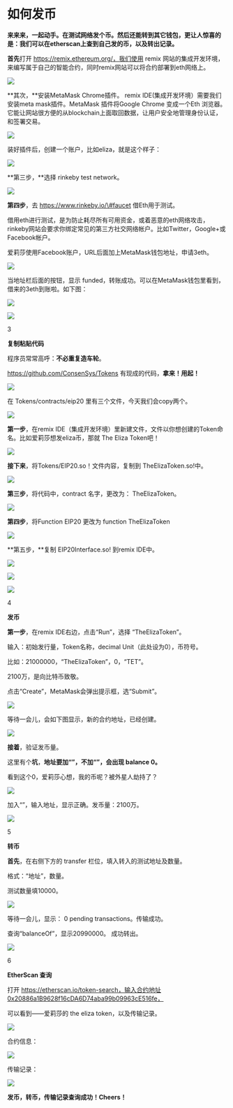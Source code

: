 # 如何发币

**来来来，一起动手。在测试网络发个币。然后还能转到其它钱包，更让人惊喜的是：我们可以在etherscan上查到自己发的币，以及转出记录。**

**首先**打开 https://remix.ethereum.org/，我们使用 remix 网站的集成开发环境，来编写属于自己的智能合约，同时remix网站可以将合约部署到eth网络上。

![](https://mmbiz.qpic.cn/mmbiz_png/O8Vz4KCqibjCYx9tOibevdTVUDicWqecDhAiaT10oOzXFbsO5yjzQtahNVjMS4wAqhfYJ8dgcibv8TvibBC4XGSfOYOg/640?wx_fmt=png&tp=webp&wxfrom=5&wx_lazy=1&wx_co=1)

**其次，**安装MetaMask Chrome插件。 remix IDE\(集成开发环境）需要我们安装meta mask插件。MetaMask 插件将Google Chrome 变成一个Eth 浏览器。它能让网站很方便的从blockchain上面取回数据，让用户安全地管理身份认证，和签署交易。

![](https://mmbiz.qpic.cn/mmbiz_png/O8Vz4KCqibjCYx9tOibevdTVUDicWqecDhAWXu25Eh8VwEd6yz8gPmqPp2E4mTTroxW5YoAVL5QicJhwAs0S8xWNkg/640?wx_fmt=png&tp=webp&wxfrom=5&wx_lazy=1&wx_co=1)

装好插件后，创建一个账户，比如eliza，就是这个样子：

![](https://mmbiz.qpic.cn/mmbiz_png/O8Vz4KCqibjCYx9tOibevdTVUDicWqecDhABKJUbKMic4EKo8TCF3AtIckzccDpZTosLqCdfKyvzxdoM12GUicAymQw/640?wx_fmt=png&tp=webp&wxfrom=5&wx_lazy=1&wx_co=1)

**第三步，**选择 rinkeby test network。

![](https://mmbiz.qpic.cn/mmbiz_png/O8Vz4KCqibjCYx9tOibevdTVUDicWqecDhAX9Q2VSfCvhAUyLicAiaBwE7JKYaQnpg2ibkNpoJoIBCaDPjVfSLsgWibIA/640?wx_fmt=png&tp=webp&wxfrom=5&wx_lazy=1&wx_co=1)

**第四步**，去 https://www.rinkeby.io/\#faucet 借Eth用于测试。

借用eth进行测试，是为防止耗尽所有可用资金，或着恶意的eth网络攻击，rinkeby网站会要求你绑定常见的第三方社交网络帐户。比如Twitter，Google+或Facebook帐户。 

爱莉莎使用Facebook账户，URL后面加上MetaMask钱包地址，申请3eth。

![](https://mmbiz.qpic.cn/mmbiz_png/O8Vz4KCqibjCYx9tOibevdTVUDicWqecDhA6ILBBMxX30QNicGziahA53mrkntGN2A5YYYMWXgkJT5Aoq5PkWV9nGXQ/640?wx_fmt=png&tp=webp&wxfrom=5&wx_lazy=1&wx_co=1)

当地址栏后面的按钮，显示 funded，转账成功。可以在MetaMask钱包里看到，借来的3eth到账啦。如下图：

![](https://mmbiz.qpic.cn/mmbiz_png/O8Vz4KCqibjCYx9tOibevdTVUDicWqecDhAtOPcfMSk6KibanIRxN5ZzRicu8QbQwMk7ZamicNAicvyDkwicTQgULY18CA/640?wx_fmt=png&tp=webp&wxfrom=5&wx_lazy=1&wx_co=1)

![](https://mmbiz.qpic.cn/mmbiz_png/O8Vz4KCqibjCYx9tOibevdTVUDicWqecDhAQSMYCNFv39auI69Pt5goeyibkX6P1s7nCrWZ2KlwaGGibQDKy3Q8M1QQ/640?wx_fmt=png&tp=webp&wxfrom=5&wx_lazy=1&wx_co=1)

3

**复制粘贴代码**

程序员常常高呼：**不必重复造车轮**。

https://github.com/ConsenSys/Tokens 有现成的代码，**拿来！用起！**

![](https://mmbiz.qpic.cn/mmbiz_png/O8Vz4KCqibjCYx9tOibevdTVUDicWqecDhAYtiayYLdlJysrowvEzn0aGIXs2SIb7sJLuIfVWaPKbG42LVUlwUWRfw/640?wx_fmt=png&tp=webp&wxfrom=5&wx_lazy=1&wx_co=1)

在 Tokens/contracts/eip20 里有三个文件，今天我们会copy两个。

![](https://mmbiz.qpic.cn/mmbiz_png/O8Vz4KCqibjCYx9tOibevdTVUDicWqecDhAoWdderv9iaSppFDrIdibibvrE5gMo3GepEXKqffv4uKiaxr98VDKvFicaVg/640?wx_fmt=png&tp=webp&wxfrom=5&wx_lazy=1&wx_co=1)

**第一步**，在remix IDE（集成开发环境）里新建文件，文件以你想创建的Token命名。比如爱莉莎想发eliza币，那就 The Eliza Token吧！

![](https://mmbiz.qpic.cn/mmbiz_png/O8Vz4KCqibjCYx9tOibevdTVUDicWqecDhA7UkyOWQ5j5BCUOPnOIxfVAOdG48xa6JP7egjze8s3h87v1cXSxYH6w/640?wx_fmt=png&tp=webp&wxfrom=5&wx_lazy=1&wx_co=1)

**接下来**，将Tokens/EIP20.so！文件内容，复制到 TheElizaToken.so!中。

![](https://mmbiz.qpic.cn/mmbiz_png/O8Vz4KCqibjCYx9tOibevdTVUDicWqecDhAl62ibjTaiaeuvNIzreCjqxoiay5PmE1CD7xO1tibwReicU5LuZDkY3guYlA/640?wx_fmt=png&tp=webp&wxfrom=5&wx_lazy=1&wx_co=1)

**第三步**，将代码中，contract 名字，更改为： TheElizaToken。

![](https://mmbiz.qpic.cn/mmbiz_png/O8Vz4KCqibjCYx9tOibevdTVUDicWqecDhALibzgKBatvuktOXNFC1N8l4fpocYlPbiayhOwJzI5QH2cK3vSOOhWGRg/640?wx_fmt=png&tp=webp&wxfrom=5&wx_lazy=1&wx_co=1)

**第四步**，将Function EIP20 更改为 function TheElizaToken

![](https://mmbiz.qpic.cn/mmbiz_png/O8Vz4KCqibjCYx9tOibevdTVUDicWqecDhA7lsIn5nQNQVYmicDh1ZLZSWiaI414lnibbshGNaibwMibg09dav7Ng3yN3w/640?wx_fmt=png&tp=webp&wxfrom=5&wx_lazy=1&wx_co=1)

**第五步，**复制 EIP20Interface.so! 到remix IDE中。

![](https://mmbiz.qpic.cn/mmbiz_png/O8Vz4KCqibjCYx9tOibevdTVUDicWqecDhAsHMf5ZoferdbNicrLvHs3hxhUNlw3VC9yaJk67YGtBPpkxyhOgGTmxQ/640?wx_fmt=png&tp=webp&wxfrom=5&wx_lazy=1&wx_co=1)

![](https://mmbiz.qpic.cn/mmbiz_png/O8Vz4KCqibjCYx9tOibevdTVUDicWqecDhANZ9g0pY8Piap8w7aRiaFQYtIyPPvtZDDfFPBJ7cN2y5yoe3qovia4vkeQ/640?wx_fmt=png&tp=webp&wxfrom=5&wx_lazy=1&wx_co=1)

![](https://mmbiz.qpic.cn/mmbiz_png/O8Vz4KCqibjCYx9tOibevdTVUDicWqecDhA59msdReJ73wg7iaPmOJ0DjH0AYsE6mnVcRSia46CiaSViavs38ya0KqxRQ/640?wx_fmt=png&tp=webp&wxfrom=5&wx_lazy=1&wx_co=1)

4

**发币**

**第一步**，在remix IDE右边，点击“Run”，选择 “TheElizaToken”。

输入：初始发行量，Token名称，decimal Unit（此处设为0），币符号。

比如：21000000，“TheElizaToken”，0，“TET”。

2100万，是向比特币致敬。

点击“Create”，MetaMask会弹出提示框，选“Submit”。

![](https://mmbiz.qpic.cn/mmbiz_png/O8Vz4KCqibjCYx9tOibevdTVUDicWqecDhAVw10vtQDojibZlIjibeShKmZejuL0g8NXIFgXj7bY1nHqlRia0yaibZBfQ/640?wx_fmt=png&tp=webp&wxfrom=5&wx_lazy=1&wx_co=1)

等待一会儿，会如下图显示，新的合约地址，已经创建。

![](https://mmbiz.qpic.cn/mmbiz_png/O8Vz4KCqibjCYx9tOibevdTVUDicWqecDhAl79MwyIl4yODgV8P7MFX1kic8QxibpXxS8MibAZY2Sl7BWPibEUs6nqttQ/640?wx_fmt=png&tp=webp&wxfrom=5&wx_lazy=1&wx_co=1)

**接着**，验证发币量。

这里有个**坑**，**地址要加“”，不加“”，会出现 balance 0。**

看到这个0，爱莉莎心想，我的币呢？被外星人劫持了？

![](https://mmbiz.qpic.cn/mmbiz_png/O8Vz4KCqibjCYx9tOibevdTVUDicWqecDhAicMFWrPCJ6BDibwmKo2q6aYm1IMjsTbn6RjN8olYHSbIjbPfNqpvaTmQ/640?wx_fmt=png&tp=webp&wxfrom=5&wx_lazy=1&wx_co=1)

加入“”，输入地址，显示正确。发币量：2100万。

![](https://mmbiz.qpic.cn/mmbiz_png/O8Vz4KCqibjCYx9tOibevdTVUDicWqecDhAb3Mgo58wcOToGcrqYGKxRkyNS2ibN6jUFs9DMvM9hiaTfzhte8FgHLUg/640?wx_fmt=png&tp=webp&wxfrom=5&wx_lazy=1&wx_co=1)

5

**转币**

**首先**，在右侧下方的 transfer 栏位，填入转入的测试地址及数量。

格式：“地址”，数量。

测试数量填10000。

![](https://mmbiz.qpic.cn/mmbiz_png/O8Vz4KCqibjCYx9tOibevdTVUDicWqecDhAVnmjoN1elB4ggXk6bQ9m0MPtWBkMfU9T6eVlTBO1loCwR1nHvrqiaYQ/640?wx_fmt=png&tp=webp&wxfrom=5&wx_lazy=1&wx_co=1)

等待一会儿，显示： 0 pending transactions。传输成功。

查询“balanceOf”，显示20990000。 成功转出。

![](https://mmbiz.qpic.cn/mmbiz_png/O8Vz4KCqibjCYx9tOibevdTVUDicWqecDhAnriaYwAibs1k4OoliaibhNXvX1KfWL2YmjerTGLS62XtRxrM6Kjr24xK5A/640?wx_fmt=png&tp=webp&wxfrom=5&wx_lazy=1&wx_co=1)

6

**EtherScan 查询**

打开 https://etherscan.io/token-search，输入合约地址0x20886a1B9628f16cDA6D74aba99b09963cE516fe，

可以看到——爱莉莎的 the eliza token，以及传输记录。

![](https://mmbiz.qpic.cn/mmbiz_png/O8Vz4KCqibjCYx9tOibevdTVUDicWqecDhAoaewOaXwNO5uiasBHFJ5DdYbalYcnKK2HbkmiaNmyLtI4akN38oZZk6Q/640?wx_fmt=png&tp=webp&wxfrom=5&wx_lazy=1&wx_co=1)

合约信息：

![](https://mmbiz.qpic.cn/mmbiz_png/O8Vz4KCqibjCYx9tOibevdTVUDicWqecDhAibEibM2YK3TicYkv1AjKz62VL38F7OPDFJs0R7V2FyiaqCKkPNpBJFTxNQ/640?wx_fmt=png&tp=webp&wxfrom=5&wx_lazy=1&wx_co=1)

传输记录：

![](https://mmbiz.qpic.cn/mmbiz_png/O8Vz4KCqibjCYx9tOibevdTVUDicWqecDhAPmgdZc8JicQicy7bl1yr9ljk7ylG8iah70LDWedblmDCfg5W3gIopl6tg/640?wx_fmt=png&tp=webp&wxfrom=5&wx_lazy=1&wx_co=1)

**发币，转币，传输记录查询成功！Cheers！**

